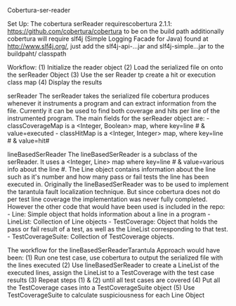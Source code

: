 Cobertura-ser-reader

Set Up:
The cobertura serReader requirescobertura 2.1.1: https://github.com/cobertura/cobertura to be on the
build path additionally cobertura will require slf4j (Simple Logging Facade for Java)
found at http://www.slf4j.org/, just add the slf4j-api-...jar and slf4j-simple...jar
to the buildpaht/ classpath

Workflow:
(1) Initialize the reader object
(2) Load the serialized file on onto the serReader Object
(3) Use the ser Reader tp create a hit or execution class map
(4) Display the results

serReader
The serReader takes the serialized file cobertura produces whenever it 
instruments a program and can extract information from the file. Currently it 
can be used to find both coverage and hits per line of the instrumented program.
The main fields for the serReader object are:
    - classCoverageMap is a <Integer, Boolean> map, where key=line # & value=executed
    - classHitMap is a <Integer, Integer> map, where key=line # & value=hit#

lineBasedSerReader
The lineBasedSerReader is a subclass of the serReader. It uses a <Integer, Line>
map where key=line # & value=various info about the line #. The Line object 
contains information about the line such as it's number and how many pass or fail
tests the line has been executed in. Originally the lineBasedSerReader was to be
used to implement the tarantula fault localization technique. But since cobertura
does not do per test line coverage the implementation was never fully completed.
However the other code that would have been used is included in the repo:
    - Line: Simple object that holds information about a line in a program
    - LineList: Collection of Line objects
    - TestCoverage: Object that holds the pass or fail result of a test, as well
    as the LineList corresponding to that test.
    - TestCoverageSuite: Collection of TestCoverage objects. 

The workflow for the lineBasedSerReaderTarantula Approach would have been:
(1) Run one test case, use cobertura to output the serialized file with the lines
executed
(2) Use lineBasedSerReader to create a LineList of the executed lines, assign
the LineList to a TestCoverage with the test case results
(3) Repeat steps (1) & (2) until all test cases are covered
(4) Put all the TestCoverage cases into a TestCoverageSuite object
(5) Use TestCoverageSuite to calculate suspiciousness for each Line Object
